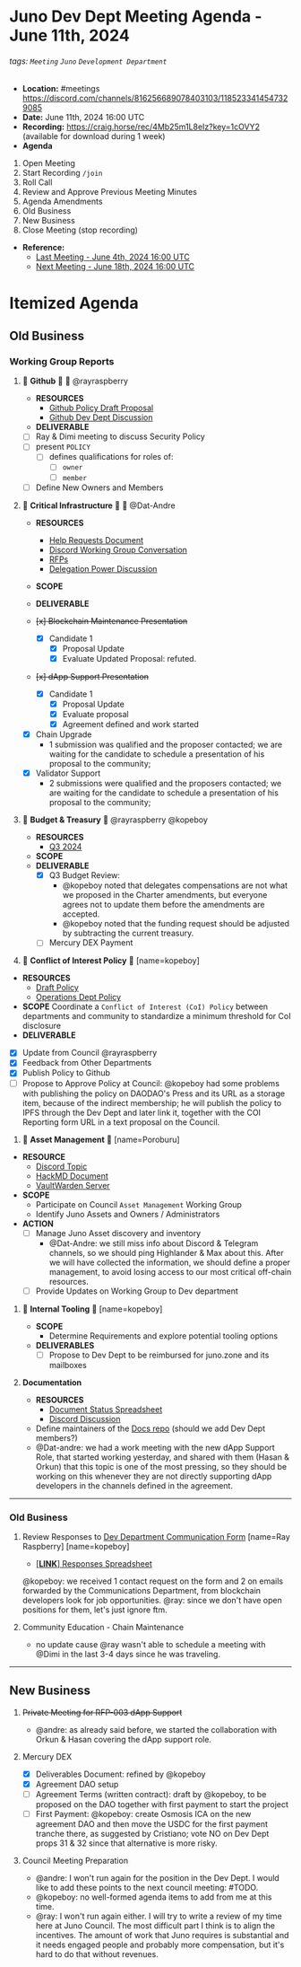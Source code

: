 # Juno Dev Dept Meeting Agenda - June 11th, 2024

###### tags: `Meeting` `Juno` `Development Department`

- **Location:** #meetings <https://discord.com/channels/816256689078403103/1185233414547329085>
- **Date:** June 11th, 2024 16:00 UTC
- **Recording:** <https://craig.horse/rec/4Mb25m1L8eIz?key=1cOVY2> (available for download during 1 week)
- **Agenda**

1. Open Meeting
1. Start Recording `/join`
1. Roll Call
1. Review and Approve Previous Meeting Minutes
1. Agenda Amendments
1. Old Business
1. New Business
1. Close Meeting (stop recording)

- **Reference:**
  - [Last Meeting - June 4th, 2024 16:00 UTC](./20240604-Public-Minutes.md)
  - [Next Meeting - June 18th, 2024 16:00 UTC](./20240618-Internal-Agenda.md)

# Itemized Agenda

## Old Business

### Working Group Reports

1. :handshake: **Github** :handshake: :bust_in_silhouette: @rayraspberry

   - **RESOURCES**
     - [Github Policy Draft Proposal](https://hackmd.io/@8minKXPBR2aj-IgFuUgv1w/rknAgqBCa)
     - [Github Dev Dept Discussion](https://discord.com/channels/816256689078403103/1215009386586570752)
   - **DELIVERABLE**
   - [ ] Ray & Dimi meeting to discuss Security Policy
   - [ ] present `POLICY`
     - [ ] defines qualifications for roles of:
       - [ ] `owner`
       - [ ] `member`
   - [ ] Define New Owners and Members

1. :handshake: **Critical Infrastructure** :handshake: :bust_in_silhouette: @Dat-Andre

   - **RESOURCES**
     - [Help Requests Document](https://docs.google.com/spreadsheets/d/1lekMTl9yU3wcAzEl8_1VDOOd8NubQpeP8rplh-AOcIo/edit?pli=1#gid=0)
     - [Discord Working Group Conversation](https://discord.com/channels/816256689078403103/1217038245574082671)
     - [RFPs](https://github.com/CosmosContracts/council/tree/main/departments/development/rfp)
     - [Delegation Power Discussion](https://discord.com/channels/816256689078403103/1217038245574082671/1218248387472916701)
   - **SCOPE**

   - **DELIVERABLE**
   - ~~[x] Blockchain Maintenance Presentation~~
     - [x] Candidate 1
       - [x] Proposal Update
       - [x] Evaluate Updated Proposal: refuted.
   - ~~[x] dApp Support Presentation~~
     - [x] Candidate 1
       - [x] Proposal Update
       - [x] Evaluate proposal
       - [x] Agreement defined and work started
   - [x] Chain Upgrade
      - 1 submission was qualified and the proposer contacted; we are waiting for the candidate to schedule a presentation of his proposal to the community;
   - [x] Validator Support
      - 2 submissions were qualified and the proposers contacted; we are waiting for the candidate to schedule a presentation of his proposal to the community;

1. :handshake: **Budget & Treasury** :handshake: @rayraspberry @kopeboy

   - **RESOURCES**
     - [Q3 2024](https://docs.google.com/spreadsheets/d/1v-Vx-7zDri1zLdCgEKyF3P85YylLRJKEykcUrRcDTzM/edit#gid=205656529)
   - **SCOPE**
   - **DELIVERABLE**
     - [x] Q3 Budget Review:
        - @kopeboy noted that delegates compensations are not what we proposed in the Charter amendments, but everyone agrees not to update them before the amendments are accepted.
        - @kopeboy noted that the funding request should be adjusted by subtracting the current treasury.
     - [ ] Mercury DEX Payment

1. :handshake: **Conflict of Interest Policy** :handshake: [name=kopeboy]

- **RESOURCES**
  - [Draft Policy](https://github.com/CosmosContracts/council/pull/17)
  - [Operations Dept Policy](https://www.notion.so/junonetwork/Conflict-of-Interest-Disclosures-f4218120c5df496485b85b9bfc0e6dd1)
- **SCOPE** Coordinate a `Conflict of Interest (CoI) Policy` between departments and community to standardize a minimum threshold for CoI disclosure
- **DELIVERABLE**
- [x] Update from Council @rayraspberry
- [x] Feedback from Other Departments
- [x] Publish Policy to Github
- [ ] Propose to Approve Policy at Council: @kopeboy had some problems with publishing the policy on DAODAO's Press and its URL as a storage item, because of the indirect membership; he will publish the policy to IPFS through the Dev Dept and later link it, together with the COI Reporting form URL in a text proposal on the Council.

1. :handshake: **Asset Management** :handshake: [name=Poroburu]

- **RESOURCE**
  - [Discord Topic](https://discord.com/channels/816256689078403103/1218394733705953411)
  - [HackMD Document](https://hackmd.io/xaRvq0BgT3yJ6cUhnhg6zg)
  - [VaultWarden Server](https://github.com/akash-network/awesome-akash/pull/326)
- **SCOPE**
  - Participate on Council `Asset Management` Working Group
  - Identify Juno Assets and Owners / Administrators
- **ACTION**
  - [ ] Manage Juno Asset discovery and inventory
    - @Dat-Andre: we still miss info about Discord & Telegram channels, so we should ping Highlander & Max about this. After we will have collected the information, we should define a proper management, to avoid losing access to our most critical off-chain resources.
  - [ ] Provide Updates on Working Group to Dev department

1. :handshake: **Internal Tooling** :handshake: [name=kopeboy]

   - **SCOPE**
     - Determine Requirements and explore potential tooling options
   - **DELIVERABLES**
     - [ ] Propose to Dev Dept to be reimbursed for juno.zone and its mailboxes

1. **Documentation**

   - **RESOURCES**
     - [Document Status Spreadsheet](https://docs.google.com/spreadsheets/d/14k69gPJoIi0K9sFxO15uaiMeR_K5JnDB31JbHoIalZ8/edit)
     - [Discord Discussion](https://discord.com/channels/816256689078403103/1224337590774267934)
   - Define maintainers of the [Docs repo](https://github.com/CosmosContracts/docs) (should we add Dev Dept members?)
   - @Dat-andre: we had a work meeting with the new dApp Support Role, that started working yesterday, and shared with them (Hasan & Orkun) that this topic is one of the most pressing, so they should be working on this whenever they are not directly supporting dApp developers in the channels defined in the agreement.

---

### Old Business

1. Review Responses to [Dev Department Communication Form](https://forms.gle/rzCphth2rTPjKzum9) [name=Ray Raspberry] [name=kopeboy]

   - [[**LINK**] Responses Spreadsheet](https://docs.google.com/spreadsheets/d/1s0g6kulm7kis5GBGmj2oJLbKQtDHyILKfDLlvGMwmfc/edit#gid=7875893)

   @kopeboy: we received 1 contact request on the form and 2 on emails forwarded by the Communications Department, from blockchain developers look for job opportunities.
   @ray: since we don't have open positions for them, let's just ignore ftm.

1. Community Education - Chain Maintenance

   - no update cause @ray wasn't able to schedule a meeting with @Dimi in the last 3-4 days since he was traveling.

---

## New Business

1. ~~Private Meeting for RFP-003 dApp Support~~

   - @andre: as already said before, we started the collaboration with Orkun & Hasan covering the dApp support role.

2. Mercury DEX

   - [x] Deliverables Document: refined by @kopeboy
   - [x] Agreement DAO setup
   - [ ] Agreement Terms (written contract): draft by @kopeboy, to be proposed on the DAO together with first payment to start the project
   - [ ] First Payment: @kopeboy: create Osmosis ICA on the new agreement DAO and then move the USDC for the first payment tranche there, as suggested by Cristiano; vote NO on Dev Dept props 31 & 32 since that alternative is more risky.

3. Council Meeting Preparation

   - @andre: I won't run again for the position in the Dev Dept. I would like to add these points to the next council meeting: #TODO.
   - @kopeboy: no well-formed agenda items to add from me at this time.
   - @ray: I won't run again either. I will try to write a review of my time here at Juno Council. The most difficult part I think is to align the incentives. The amount of work that Juno requires is substantial and it needs engaged people and probably more compensation, but it's hard to do that without revenues.
